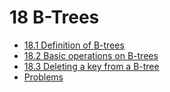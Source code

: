 # 18 B-Trees

* [18.1 Definition of B-trees](exercises_18.1.md)
* [18.2 Basic operations on B-trees](exercises_18.2.md)
* [18.3 Deleting a key from a B-tree](exercises_18.3.md)
* [Problems](problems.md)

